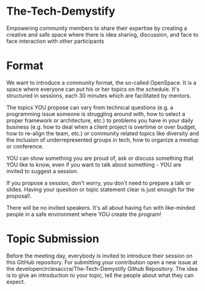 # The-Tech-Demystify
Empowering community members to share their expertise by creating a creative and safe space where there is idea sharing, discussion, and face to face interaction with other participants

# Format

We want to introduce a community format, the so-called OpenSpace. It is a space where everyone can put his or her topics on the schedule. It's structured in sessions, each 30 minutes which are facilitated by mentors.

The topics YOU propose can vary from technical questions (e.g. a programming issue someone is struggling around with, how to select a proper framework or architecture, etc.) to problems you have in your daily business (e.g. how to deal when a client project is overtime or over budget, how to re-align the team, etc.) or community related topics like diversity and the inclusion of underrepresented groups in tech, how to organize a meetup or conference.

YOU can show something you are proud of, ask or discuss something that YOU like to know, even if you want to talk about something -  YOU are invited to suggest a session.

If you propose a session, don't worry, you don't need to prepare a talk or slides. Having your question or topic statement clear is just enough for the proposal!.

There will be no invited speakers. It's all about having fun with like-minded people in a safe environment where YOU create the program!


# Topic Submission 

Before the meeting day, everybody is invited to introduce their session on this GitHub repository. For submitting your contribution open a new issue at the developercirclesaccra/The-Tech-Demystify Github Repository. The idea is to give an introduction to your topic, tell the people about what they can expect. 
